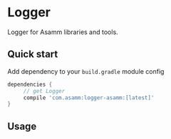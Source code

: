 # Logger

Logger for Asamm libraries and tools.

## Quick start

Add dependency to your `build.gradle` module config

```gradle
dependencies {
     // get Logger
     compile 'com.asamm:logger-asamm:[latest]'
}
```

## Usage
